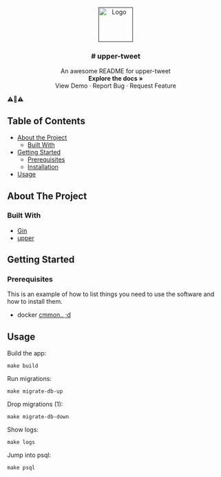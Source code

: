 <!-- PROJECT LOGO -->
<br />
<p align="center">
  <a href="">
    <img src="https://encrypted-tbn0.gstatic.com/images?q=tbn%3AANd9GcRj2GH5OYJicARKz2cV2epalmOOjp93dztz0bGaIaHaWg0szgAb&usqp=CAU" alt="Logo" width="80" height="80">
  </a>

  <h3 align="center"># upper-tweet</h3>

  <p align="center">
    An awesome README for upper-tweet
    <br />
    <strong>Explore the docs »</strong></a>
    <br />
    <a>View Demo</a>
    ·
    <a>Report Bug</a>
    ·
    <a>Request Feature</a>
  </p>
</p>

⚠️🚧⚠️

<!-- TABLE OF CONTENTS -->
## Table of Contents

* [About the Project](#about-the-project)
  * [Built With](#built-with)
* [Getting Started](#getting-started)
  * [Prerequisites](#prerequisites)
  * [Installation](#installation)
* [Usage](#usage)


<!-- ABOUT THE PROJECT -->
## About The Project

### Built With
* [Gin](https://github.com/gin-gonic/gin)
* [upper](https://github.com/upper/db)


<!-- GETTING STARTED -->
## Getting Started

### Prerequisites

This is an example of how to list things you need to use the software and how to install them.
* docker
[cmmon.. ;d](https://docs.docker.com/get-docker/)

<!-- USAGE EXAMPLES -->
## Usage

Build the app: 
```shell script
make build
```

Run migrations: 
```shell script
make migrate-db-up
```

Drop migrations (1): 
```shell script
make migrate-db-down
```

Show logs: 
```shell script
make logs
```

Jump into psql: 
```shell script
make psql
```